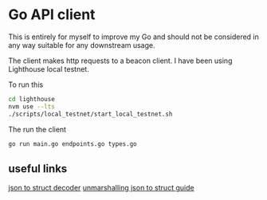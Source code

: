 # Go API client

This is entirely for myself to improve my Go and should not be considered in any way suitable for any downstream usage.

The client makes http requests to a beacon client. I have been using Lighthouse local testnet.

To run this 

```sh
cd lighthouse
nvm use --lts
./scripts/local_testnet/start_local_testnet.sh 
```

The run the client

```sh
go run main.go endpoints.go types.go 
```

## useful links

[json to struct decoder](https://mholt.github.io/json-to-go/)
[unmarshalling json to struct guide](https://www.sohamkamani.com/golang/json/#structured-data-decoding-json-into-structs)